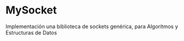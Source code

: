 # MySocket
Implementación una biblioteca de sockets genérica, para Algoritmos y Estructuras de Datos
